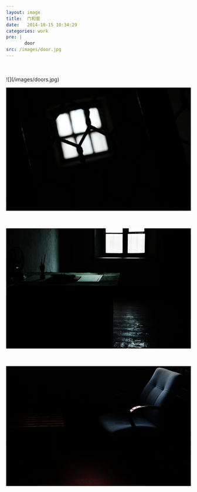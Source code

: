 ```yaml
---
layout: image
title:  门和窗
date:   2014-10-15 10:34:29
categories: work
pre: | 
       door
src: /images/door.jpg
---
```


<br />
<br />
![](/images/doors.jpg)

<br />

![](/images/windows.jpg)

<br />

![](/images/officeroom.jpg)

<br />

![](/images/chair.jpg)

